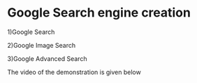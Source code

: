 # Google Search engine creation
1)Google Search

2)Google Image Search

3)Google Advanced Search

The video of the demonstration is given below


